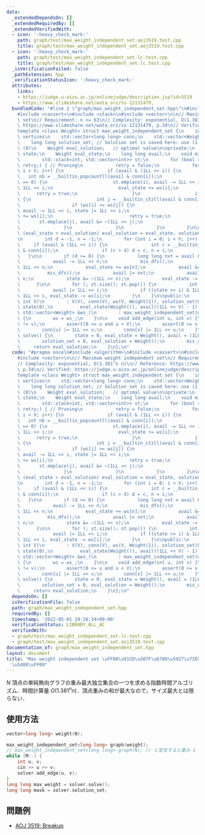 ```yaml
---
data:
  _extendedDependsOn: []
  _extendedRequiredBy: []
  _extendedVerifiedWith:
  - icon: ':heavy_check_mark:'
    path: graph/test/max_weight_independent_set.aoj3519.test.cpp
    title: graph/test/max_weight_independent_set.aoj3519.test.cpp
  - icon: ':heavy_check_mark:'
    path: graph/test/max_weight_independent_set.lc.test.cpp
    title: graph/test/max_weight_independent_set.lc.test.cpp
  _isVerificationFailed: false
  _pathExtension: hpp
  _verificationStatusIcon: ':heavy_check_mark:'
  attributes:
    links:
    - https://judge.u-aizu.ac.jp/onlinejudge/description.jsp?id=3519
    - https://www.slideshare.net/wata_orz/ss-12131479,
  bundledCode: "#line 2 \"graph/max_weight_independent_set.hpp\"\n#include <algorithm>\n\
    #include <cassert>\n#include <stack>\n#include <vector>\n\n// Maximum weight independent\
    \ set\n// Requirement: n <= 63\n// Complexity: exponential, O(1.381^n n)\n// Reference:\
    \ https://www.slideshare.net/wata_orz/ss-12131479, p.34\n// Verified: https://judge.u-aizu.ac.jp/onlinejudge/description.jsp?id=3519\n\
    template <class Weight> struct max_weight_independent_set {\n    int V; // # of\
    \ vertices\n    std::vector<long long> conn;\n    std::vector<Weight> ws;\n\n\
    \    long long solution_set; // Solution set is saved here: use (1) / not use\
    \ (0)\n    Weight eval_solution;   // optimal value\n\nprivate:\n    long long\
    \ state;\n    Weight eval_state;\n    long long avail;\n    void mis_dfs() {\n\
    \        std::stack<int, std::vector<int>> st;\n        for (bool retry = true;\
    \ retry;) { // Pruning\n            retry = false;\n            for (int i = 0;\
    \ i < V; i++) {\n                if (avail & (1LL << i)) {\n                 \
    \   int nb = __builtin_popcountll(avail & conn[i]);\n                    if (nb\
    \ == 0) {\n                        st.emplace(i), avail -= 1LL << i, state |=\
    \ 1LL << i;\n                        eval_state += ws[i];\n                  \
    \      retry = true;\n                    }\n                    if (nb == 1)\
    \ {\n                        int j = __builtin_ctzll(avail & conn[i]);\n     \
    \                   if (ws[i] >= ws[j]) {\n                            st.emplace(i),\
    \ avail -= 1LL << i, state |= 1LL << i;\n                            eval_state\
    \ += ws[i];\n                            retry = true;\n                     \
    \       st.emplace(j), avail &= ~(1LL << j);\n                        }\n    \
    \                }\n                }\n            }\n        }\n\n        if\
    \ (eval_state > eval_solution) eval_solution = eval_state, solution_set = state;\n\
    \n        int d = -1, n = -1;\n        for (int i = 0; i < V; i++) {\n       \
    \     if (avail & (1LL << i)) {\n                int c = __builtin_popcountll(avail\
    \ & conn[i]);\n                if (c > d) d = c, n = i;\n            }\n     \
    \   }\n\n        if (d >= 0) {\n            long long nxt = avail & conn[n];\n\
    \            avail -= 1LL << n;\n            mis_dfs();\n            state |=\
    \ 1LL << n;\n            eval_state += ws[n];\n            avail &= ~nxt;\n  \
    \          mis_dfs();\n            avail |= nxt;\n            avail |= 1LL <<\
    \ n;\n            state &= ~(1LL << n);\n            eval_state -= ws[n];\n  \
    \      }\n\n        for (; st.size(); st.pop()) {\n            int i = st.top();\n\
    \            avail |= 1LL << i;\n            if ((state >> i) & 1LL) state -=\
    \ 1LL << i, eval_state -= ws[i];\n        }\n    }\n\npublic:\n    max_weight_independent_set(const\
    \ int V)\n        : V(V), conn(V), ws(V, Weight(1)), solution_set(0), eval_solution(Weight()),\
    \ state(0),\n          eval_state(Weight()), avail((1LL << V) - 1) {}\n    max_weight_independent_set(const\
    \ std::vector<Weight> &ws_)\n        : max_weight_independent_set(ws_.size())\
    \ {\n        ws = ws_;\n    }\n\n    void add_edge(int u, int v) {\n        assert(u\
    \ != v);\n        assert(0 <= u and u < V);\n        assert(0 <= v and v < V);\n\
    \        conn[u] |= 1LL << v;\n        conn[v] |= 1LL << u;\n    }\n\n    Weight\
    \ solve() {\n        state = 0, eval_state = Weight(), avail = (1LL << V) - 1;\n\
    \        solution_set = 0, eval_solution = Weight();\n        mis_dfs();\n   \
    \     return eval_solution;\n    }\n};\n"
  code: "#pragma once\n#include <algorithm>\n#include <cassert>\n#include <stack>\n\
    #include <vector>\n\n// Maximum weight independent set\n// Requirement: n <= 63\n\
    // Complexity: exponential, O(1.381^n n)\n// Reference: https://www.slideshare.net/wata_orz/ss-12131479,\
    \ p.34\n// Verified: https://judge.u-aizu.ac.jp/onlinejudge/description.jsp?id=3519\n\
    template <class Weight> struct max_weight_independent_set {\n    int V; // # of\
    \ vertices\n    std::vector<long long> conn;\n    std::vector<Weight> ws;\n\n\
    \    long long solution_set; // Solution set is saved here: use (1) / not use\
    \ (0)\n    Weight eval_solution;   // optimal value\n\nprivate:\n    long long\
    \ state;\n    Weight eval_state;\n    long long avail;\n    void mis_dfs() {\n\
    \        std::stack<int, std::vector<int>> st;\n        for (bool retry = true;\
    \ retry;) { // Pruning\n            retry = false;\n            for (int i = 0;\
    \ i < V; i++) {\n                if (avail & (1LL << i)) {\n                 \
    \   int nb = __builtin_popcountll(avail & conn[i]);\n                    if (nb\
    \ == 0) {\n                        st.emplace(i), avail -= 1LL << i, state |=\
    \ 1LL << i;\n                        eval_state += ws[i];\n                  \
    \      retry = true;\n                    }\n                    if (nb == 1)\
    \ {\n                        int j = __builtin_ctzll(avail & conn[i]);\n     \
    \                   if (ws[i] >= ws[j]) {\n                            st.emplace(i),\
    \ avail -= 1LL << i, state |= 1LL << i;\n                            eval_state\
    \ += ws[i];\n                            retry = true;\n                     \
    \       st.emplace(j), avail &= ~(1LL << j);\n                        }\n    \
    \                }\n                }\n            }\n        }\n\n        if\
    \ (eval_state > eval_solution) eval_solution = eval_state, solution_set = state;\n\
    \n        int d = -1, n = -1;\n        for (int i = 0; i < V; i++) {\n       \
    \     if (avail & (1LL << i)) {\n                int c = __builtin_popcountll(avail\
    \ & conn[i]);\n                if (c > d) d = c, n = i;\n            }\n     \
    \   }\n\n        if (d >= 0) {\n            long long nxt = avail & conn[n];\n\
    \            avail -= 1LL << n;\n            mis_dfs();\n            state |=\
    \ 1LL << n;\n            eval_state += ws[n];\n            avail &= ~nxt;\n  \
    \          mis_dfs();\n            avail |= nxt;\n            avail |= 1LL <<\
    \ n;\n            state &= ~(1LL << n);\n            eval_state -= ws[n];\n  \
    \      }\n\n        for (; st.size(); st.pop()) {\n            int i = st.top();\n\
    \            avail |= 1LL << i;\n            if ((state >> i) & 1LL) state -=\
    \ 1LL << i, eval_state -= ws[i];\n        }\n    }\n\npublic:\n    max_weight_independent_set(const\
    \ int V)\n        : V(V), conn(V), ws(V, Weight(1)), solution_set(0), eval_solution(Weight()),\
    \ state(0),\n          eval_state(Weight()), avail((1LL << V) - 1) {}\n    max_weight_independent_set(const\
    \ std::vector<Weight> &ws_)\n        : max_weight_independent_set(ws_.size())\
    \ {\n        ws = ws_;\n    }\n\n    void add_edge(int u, int v) {\n        assert(u\
    \ != v);\n        assert(0 <= u and u < V);\n        assert(0 <= v and v < V);\n\
    \        conn[u] |= 1LL << v;\n        conn[v] |= 1LL << u;\n    }\n\n    Weight\
    \ solve() {\n        state = 0, eval_state = Weight(), avail = (1LL << V) - 1;\n\
    \        solution_set = 0, eval_solution = Weight();\n        mis_dfs();\n   \
    \     return eval_solution;\n    }\n};\n"
  dependsOn: []
  isVerificationFile: false
  path: graph/max_weight_independent_set.hpp
  requiredBy: []
  timestamp: '2022-05-01 19:26:34+09:00'
  verificationStatus: LIBRARY_ALL_AC
  verifiedWith:
  - graph/test/max_weight_independent_set.lc.test.cpp
  - graph/test/max_weight_independent_set.aoj3519.test.cpp
documentation_of: graph/max_weight_independent_set.hpp
layout: document
title: "Max weight independent set \uFF08\u91CD\u307F\u6700\u5927\u72EC\u7ACB\u96C6\
  \u5408\uFF09"
---
```


$N$ 頂点の単純無向グラフの重み最大独立集合の一つを求める指数時間アルゴリズム．時間計算量 $O(1.381^n n)$．頂点重みの和が最大なので，サイズ最大とは限らない．

## 使用方法

```cpp
vector<long long> weight(N);

max_weight_independent_set<long long> graph(weight);
// max_weight_independent_set<long long> graph(N); // と宣言すると重み 1 （= 重みなし）のケースを解く
while (M--) {
    int u, v;
    cin >> u >> v;
    solver.add_edge(u, v);
}
long long max_weight = solver.solve();
long long mask = solver.solution_set;
```

## 問題例

- [AOJ 3519: Breakup](https://judge.u-aizu.ac.jp/onlinejudge/description.jsp?id=3519)
